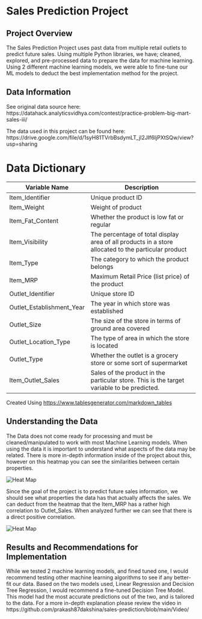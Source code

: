 # <h1> Sales Prediction Project </h1>
<h2> Project Overview </h2>
<p> The Sales Prediction Project uses past data from multiple retail outlets to predict future sales. Using multiple Python libraries, we have; cleaned, explored, and pre-processed data to prepare the data for machine learning. Using 2 different machine learning models, we were able to fine-tune our ML models to deduct the best implementation method for the project. </p>

<h2> Data Information </h2>
<p> See original data source here: https://datahack.analyticsvidhya.com/contest/practice-problem-big-mart-sales-iii/ </p>
<p> The data used in this project can be found here: https://drive.google.com/file/d/1syH81TVrbBsdymLT_jl2JIf6IjPXtSQw/view?usp=sharing </p>
<h1>Data Dictionary</h1>

| Variable Name             | Description                                                                                         |
|---------------------------|-----------------------------------------------------------------------------------------------------|
| Item_Identifier           | Unique product ID                                                                                   |
| Item_Weight               | Weight of product                                                                                   |
| Item_Fat_Content          | Whether the product is low fat or regular                                                           |
| Item_Visibility           | The percentage of total display area of all products in a store allocated to the particular product |
| Item_Type                 | The category to which the product belongs                                                           |
| Item_MRP                  | Maximum Retail Price (list price) of the product                                                    |
| Outlet_Identifier         | Unique store ID                                                                                     |
| Outlet_Establishment_Year | The year in which store was established                                                             |
| Outlet_Size               | The size of the store in terms of ground area covered                                               |
| Outlet_Location_Type      | The type of area in which the store is located                                                      |
| Outlet_Type               | Whether the outlet is a grocery store or some sort of supermarket                                   |
| Item_Outlet_Sales         | Sales of the product in the particular store. This is the target variable to be predicted.          |

Created Using https://www.tablesgenerator.com/markdown_tables

<h2> Understanding the Data </h2>
<p> The Data does not come ready for processing and must be cleaned/manipulated to work with most Machine Learning models. When using the data it is important to understand what aspects of the data may be related. There is more in-depth information inside of the project about this, however on this heatmap you can see the similarities between certain properties. </p>

![Heat Map](https://raw.githubusercontent.com/prakash87dakshina/sales-prediction/main/Visuals/heatmap.png)

<p> Since the goal of the project is to predict future sales information, we should see what properties the data has that actually affects the sales. We can deduct from the heatmap that the Item_MRP has a rather high correlation to Outlet_Sales. When analyzed further we can see that there is a direct positive correlation.</p>

![Heat Map](https://raw.githubusercontent.com/prakash87dakshina/sales-prediction/main/Visuals/price_sales_plot.png)

<h2> Results and Recommendations for Implementation </h2>
<p> While we tested 2 machine learning models, and fined tuned one, I would recommend testing other machine learning algorithms to see if any better-fit our data. Based on the two models used, Linear Regression and Decision Tree Regression, I would recommend a fine-tuned Decision Tree Model. This model had the most accurate predictions out of the two, and is tailored to the data. For a more in-depth explanation please review the video in https://github.com/prakash87dakshina/sales-prediction/blob/main/Video/</p>
